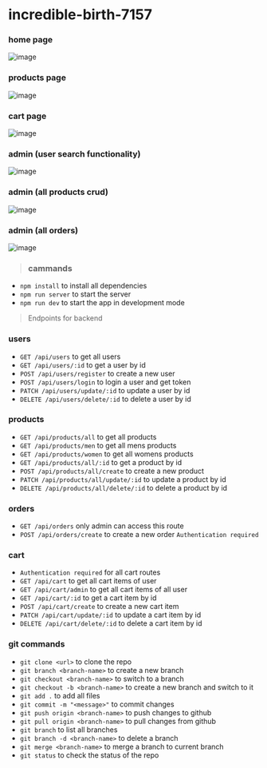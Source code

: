 # incredible-birth-7157

### home page
![image](https://github.com/hrithikvishwakarma001/incredible-birth-7157/assets/104666876/239de8ab-8642-4058-a53e-31bf43f08624)

### products page
![image](https://github.com/hrithikvishwakarma001/incredible-birth-7157/assets/104666876/a44a4379-4491-4ec5-9390-42186a636cf7)

### cart page
![image](https://github.com/hrithikvishwakarma001/incredible-birth-7157/assets/104666876/400f34e7-c702-4e3e-bfbc-a3c184d4cf93)

### admin (user search functionality)
![image](https://github.com/hrithikvishwakarma001/incredible-birth-7157/assets/104666876/48847794-521f-48a0-9cb2-f1bf29870a9a)

### admin (all products crud)
![image](https://github.com/hrithikvishwakarma001/incredible-birth-7157/assets/104666876/ac5bfac8-442b-47cb-9ff7-e94c87212023)

### admin (all orders)
![image](https://github.com/hrithikvishwakarma001/incredible-birth-7157/assets/104666876/5d652cc3-c9a4-431d-97f0-ee1a65dc2831)



> ### cammands

-   `npm install` to install all dependencies
-   `npm run server` to start the server
-   `npm run dev` to start the app in development mode

> Endpoints for backend

### users

-   `GET /api/users` to get all users
-   `GET /api/users/:id` to get a user by id
-   `POST /api/users/register` to create a new user
-   `POST /api/users/login` to login a user and get token
-   `PATCH /api/users/update/:id` to update a user by id
-   `DELETE /api/users/delete/:id` to delete a user by id

### products

-   `GET /api/products/all` to get all products
-   `GET /api/products/men` to get all mens products
-   `GET /api/products/women` to get all womens products
-   `GET /api/products/all/:id` to get a product by id
-   `POST /api/products/all/create` to create a new product
-   `PATCH /api/products/all/update/:id` to update a product by id
-   `DELETE /api/products/all/delete/:id` to delete a product by id

### orders

-   `GET /api/orders` only admin can access this route
-   `POST /api/orders/create` to create a new order `Authentication required`

### cart

-   `Authentication required` for all cart routes
-   `GET /api/cart` to get all cart items of user
-   `GET /api/cart/admin` to get all cart items of all user
-   `GET /api/cart/:id` to get a cart item by id
-   `POST /api/cart/create` to create a new cart item
-   `PATCH /api/cart/update/:id` to update a cart item by id
-   `DELETE /api/cart/delete/:id` to delete a cart item by id


### git commands

-   `git clone <url>` to clone the repo
-   `git branch <branch-name>` to create a new branch
-   `git checkout <branch-name>` to switch to a branch
-   `git checkout -b <branch-name>` to create a new branch and switch to it
-   `git add .` to add all files
-   `git commit -m "<message>"` to commit changes
-   `git push origin <branch-name>` to push changes to github
-   `git pull origin <branch-name>` to pull changes from github
-   `git branch` to list all branches
-   `git branch -d <branch-name>` to delete a branch
-   `git merge <branch-name>` to merge a branch to current branch
-   `git status` to check the status of the repo

